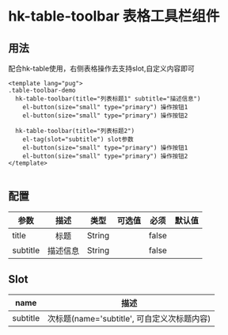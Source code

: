 
# hk-table-toolbar 表格工具栏组件

## 用法

配合hk-table使用，右侧表格操作去支持slot,自定义内容即可

<template>
  <demo-table-toolbar/>
</template>

```pug
<template lang="pug">
.table-toolbar-demo
  hk-table-toolbar(title="列表标题1" subtitle="描述信息")
    el-button(size="small" type="primary") 操作按钮1
    el-button(size="small" type="primary") 操作按钮2

  hk-table-toolbar(title="列表标题2")
    el-tag(slot="subtitle") slot参数
    el-button(size="small" type="primary") 操作按钮1
    el-button(size="small" type="primary") 操作按钮2
</template>


```

## 配置

| 参数 | 描述 | 类型 | 可选值 | 必须 | 默认值 |
| -- |:----: | :--: | :--: | :--: | -- |
| title | 标题 | String |  | false |  |
| subtitle | 描述信息 | String |  | false |  |

## Slot

| name | 描述 |
| -- |:----: |
| subtitle | 次标题(name='subtitle', 可自定义次标题内容) |
